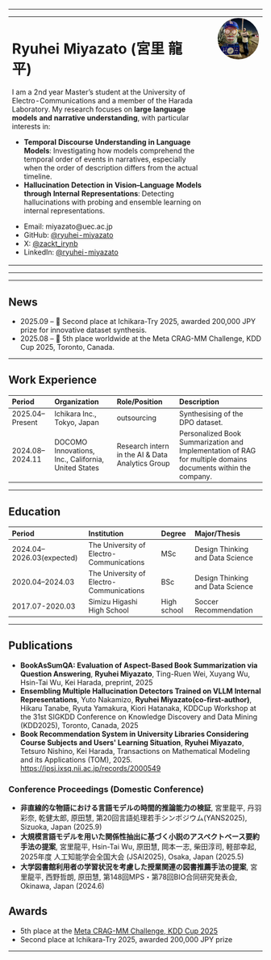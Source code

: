 
---
<table>
  <tr>
    <td style="vertical-align:top;">
      <h1>Ryuhei Miyazato (宮里 龍平)</h1>
      <p>
        I am a 2nd year Master’s student at the University of Electro-Communications and a member of the Harada Laboratory.  
        My research focuses on <b>large language models and narrative understanding</b>, with particular interests in:
      </p>
      <ul>
        <li><b>Temporal Discourse Understanding in Language Models</b>: Investigating how models comprehend the temporal order of events in narratives, especially when the order of description differs from the actual timeline.</li>
        <li><b>Hallucination Detection in Vision–Language Models through Internal Representations</b>: Detecting hallucinations with probing and ensemble learning on internal representations.</li>
      </ul>
      <ul>
        <li>Email: miyazato@uec.ac.jp</li>
        <li>GitHub: <a href="https://github.com/ryuhei-miyazato">@ryuhei-miyazato</a></li>
        <li>X: <a href="https://x.com/zakct_irynb">@zackt_irynb</a></li>
        <li>LinkedIn: <a href="https://www.linkedin.com/in/ryuhei-miyazato-538b17285/">@ryuhei-miyazato</a></li>
      </ul>
    </td>
    <td style="text-align:right; vertical-align:top; padding-left:24px;">
      <img src="./images/profile.jpeg" alt="Profile Photo" width="500" style="border-radius:50%;">
    </td>
  </tr>
</table>

---

---

## News

- 2025.09 – 🥈 Second place at Ichikara-Try 2025, awarded 200,000 JPY prize for innovative dataset synthesis.
- 2025.08 – 🏅 5th place worldwide at the Meta CRAG-MM Challenge, KDD Cup 2025, Toronto, Canada.

---

## Work Experience

| Period         | Organization         | Role/Position       | Description                              |
|:-------------- |:------------------- |:-------------------|:-----------------------------------------|
| 2025.04–Present| Ichikara Inc., Tokyo, Japan| outsourcing | Synthesising of the DPO dataset.  |
| 2024.08–2024.11| DOCOMO Innovations, Inc., California, United States |  Research intern in the AI & Data Analytics Group | Personalized Book Summarization and Implementation of RAG for multiple domains documents within the company. |

---

## Education

| Period         | Institution         | Degree             | Major/Thesis                             |
|:-------------- |:-------------------|:-------------------|:-----------------------------------------|
| 2024.04–2026.03(expected)| The University of Electro-Communications   |MSc | Design Thinking and Data Science                    |
| 2020.04–2024.03| The University of Electro-Communications   | BSc  | Design Thinking and Data Science |
| 2017.07-2020.03 | Simizu Higashi High School | High school | Soccer Recommendation

---

## Publications
- **BookAsSumQA: Evaluation of Aspect-Based Book Summarization via Question Answering**, **Ryuhei Miyazato**, Ting-Ruen Wei, Xuyang Wu, Hsin-Tai Wu, Kei Harada, preprint, 2025
- **Ensembling Multiple Hallucination Detectors Trained on VLLM Internal Representations**, Yuto Nakamizo, **Ryuhei Miyazato(co-first-author)**, Hikaru Tanabe, Ryuta Yamakura, Kiori Hatanaka, KDDCup Workshop at the 31st SIGKDD Conference on Knowledge Discovery and Data Mining (KDD2025), Toronto, Canada, 2025
- **Book Recommendation System in University Libraries Considering Course Subjects and Users' Learning Situation**, **Ryuhei Miyazato**, Tetsuro Nishino, Kei Harada, Transactions on Mathematical Modeling and its Applications (TOM), 2025. https://ipsj.ixsq.nii.ac.jp/records/2000549


### Conference Proceedings (Domestic Conference)
- **非直線的な物語における言語モデルの時間的推論能力の検証**, 宮里龍平, 丹羽彩奈, 乾健太郎, 原田慧, 第20回言語処理若手シンポジウム(YANS2025), Sizuoka, Japan (2025.9)
- **大規模言語モデルを用いた関係性抽出に基づく小説のアスペクトベース要約手法の提案**, 宮里龍平, Hsin-Tai Wu, 原田慧, 岡本一志, 柴田淳司, 軽部幸起, 2025年度 人工知能学会全国大会 (JSAI2025), Osaka, Japan (2025.5)
- **⼤学図書館利⽤者の学習状況を考慮した授業関連の図書推薦⼿法の提案**, 宮里龍平, 西野哲朗, 原田慧, 第148回MPS・第78回BIO合同研究発表会, Okinawa, Japan (2024.6)

## Awards
- 5th place at the [Meta CRAG-MM Challenge, KDD Cup 2025](https://www.aicrowd.com/challenges/meta-crag-mm-challenge-2025)
- Second place at Ichikara-Try 2025, awarded 200,000 JPY prize

---
